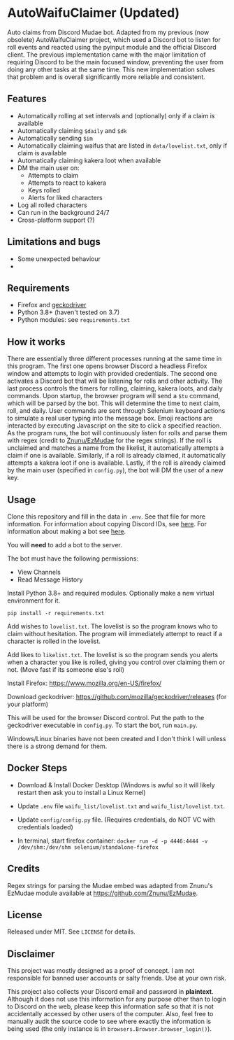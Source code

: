 # AutoWaifuClaimer (Updated)
Auto claims from Discord Mudae bot. Adapted from my previous (now obsolete) AutoWaifuClaimer project, which used a Discord bot to listen for roll events and reacted using the pyinput module and the official Discord client. The previous implementation came with the major limitation of requiring Discord to be the main focused window, preventing the user from doing any other tasks at the same time. This new implementation solves that problem and is overall significantly more reliable and consistent.

## Features
- Automatically rolling at set intervals and (optionally) only if a claim is available
- Automatically claiming `$daily` and `$dk`
- Automatically sending `$im`
- Automatically claiming waifus that are listed in `data/lovelist.txt`, only if claim is available
- Automatically claiming kakera loot when available
- DM the main user on:
  - Attempts to claim
  - Attempts to react to kakera
  - Keys rolled
  - Alerts for liked characters
- Log all rolled characters
- Can run in the background 24/7
- Cross-platform support (?)

## Limitations and bugs
- Some unexpected behaviour
- 

## Requirements
- Firefox and [geckodriver](https://github.com/mozilla/geckodriver/releases)
- Python 3.8+ (haven't tested on 3.7)
- Python modules: see `requirements.txt`

## How it works
There are essentially three different processes running at the same time in this program. The first one opens browser Discord a headless Firefox window and attempts to login with provided credentials. The second one activates a Discord bot that will be listening for rolls and other activity. The last process controls the timers for rolling, claiming, kakera loots, and daily commands. Upon startup, the browser program will send a `$tu` command, which will be parsed by the bot. This will determine the time to next claim, roll, and daily. User commands are sent through Selenium keyboard actions to simulate a real user typing into the message box. Emoji reactions are interacted by executing Javascript on the site to click a specified reaction. As the program runs, the bot will continuously listen for rolls and parse them with regex (credit to [Znunu/EzMudae](https://github.com/Znunu/EzMudae) for the regex strings). If the roll is unclaimed and matches a name from the likelist, it automatically attempts a claim if one is available. Similarly, if a roll is already claimed, it automatically attempts a kakera loot if one is available. Lastly, if the roll is already claimed by the main user (specified in `config.py`), the bot will DM the user of a new key.

## Usage
Clone this repository and fill in the data in `.env`. See that file for more information. For information about copying Discord IDs, see [here](https://support.discord.com/hc/en-us/articles/206346498-Where-can-I-find-my-User-Server-Message-ID-). For information about making a bot see [here](https://www.writebots.com/discord-bot-token/).

You will **need** to add a bot to the server.

The bot must have the following permissions:
- View Channels
- Read Message History

Install Python 3.8+ and required modules. Optionally make a new virtual environment for it.

`pip install -r requirements.txt`


Add wishes to `lovelist.txt`. The lovelist is so the program knows who to claim without hesitation. The program will immediately attempt to react if a character is rolled in the lovelist.

Add likes to `likelist.txt`. The lovelist is so the program sends you alerts when a character you like is rolled, giving you control over claiming them or not. (Move fast if its someone else's roll)

Install Firefox: https://www.mozilla.org/en-US/firefox/

Download geckodriver: https://github.com/mozilla/geckodriver/releases (for your platform)

This will be used for the browser Discord control. Put the path to the geckodriver executable in `config.py`. To start the bot, run `main.py`.

Windows/Linux binaries have not been created and I don't think I will unless there is a strong demand for them.


## Docker Steps

- Download & Install Docker Desktop (Windows is awful so it will likely restart then ask you to install a Linux Kernel)

- Update `.env` file `waifu_list/lovelist.txt` and `waifu_list/lovelist.txt`.

- Update `config/config.py` file. (Requires credentials, do NOT VC with credentials loaded)

- In terminal, start firefox container: `docker run -d -p 4446:4444 -v /dev/shm:/dev/shm selenium/standalone-firefox`





## Credits
Regex strings for parsing the Mudae embed was adapted from Znunu's EzMudae module available at https://github.com/Znunu/EzMudae.

## License
Released under MIT. See `LICENSE` for details.

## Disclaimer
This project was mostly designed as a proof of concept. I am not responsible for banned user accounts or salty friends. Use at your own risk.

This project also collects your Discord email and password in **plaintext**. Although it does not use this information for any purpose other than to login to Discord on the web, please keep this information safe so that it is not accidentally accessed by other users of the computer. Also, feel free to manually audit the source code to see where exactly the information is being used (the only instance is in `browsers.Browser.browser_login()`).
